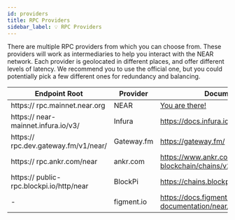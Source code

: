 ```yaml
---
id: providers
title: RPC Providers
sidebar_label: 💡 RPC Providers
---
```


There are multiple RPC providers from which you can choose from. These providers will work as intermediaries to help you interact with the NEAR network.
Each provider is geolocated in different places, and offer different levels of latency. We recommend you to use the official one, but you could potentially
pick a few different ones for redundancy and balancing.

| Endpoint Root                           | Provider   | Documentation                                                       |
| --------------------------------------- | ---------- | ------------------------------------------------------------------- |
| https:// rpc.mainnet.near.org            | NEAR       | [You are there!](setup.md)                                          |
| https:// near-mainnet.infura.io/v3/      | Infura     | https://docs.infura.io/infura/networks/near                         |
| https:// rpc.dev.gateway.fm/v1/near/     | Gateway.fm | https://gateway.fm/                                                 |
| https:// rpc.ankr.com/near               | ankr.com   | https://www.ankr.com/docs/build-blockchain/chains/v2/near/          |
| https:// public-rpc.blockpi.io/http/near | BlockPi    | https://chains.blockpi.io/#/near                                    |
| -                                       | figment.io | https://docs.figment.io/network-documentation/near/rpc-and-rest-api |
